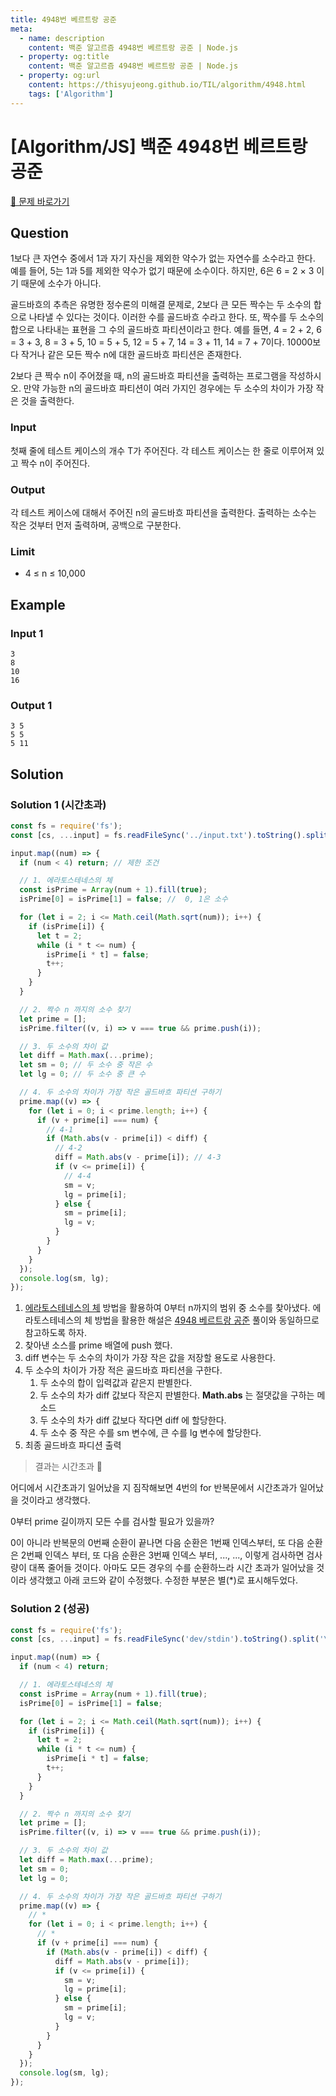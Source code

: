 ```yaml
---
title: 4948번 베르트랑 공준
meta:
  - name: description
    content: 백준 알고르즘 4948번 베르트랑 공준 | Node.js
  - property: og:title
    content: 백준 알고르즘 4948번 베르트랑 공준 | Node.js
  - property: og:url
    content: https://thisyujeong.github.io/TIL/algorithm/4948.html
    tags: ['Algorithm']
---
```


# [Algorithm/JS] 백준 4948번 베르트랑 공준

[🔗 문제 바로가기](https://www.acmicpc.net/problem/4948)

## Question

1보다 큰 자연수 중에서 1과 자기 자신을 제외한 약수가 없는 자연수를 소수라고 한다. 예를 들어, 5는 1과 5를 제외한 약수가 없기 때문에 소수이다. 하지만, 6은 6 = 2 × 3 이기 때문에 소수가 아니다.

골드바흐의 추측은 유명한 정수론의 미해결 문제로, 2보다 큰 모든 짝수는 두 소수의 합으로 나타낼 수 있다는 것이다. 이러한 수를 골드바흐 수라고 한다. 또, 짝수를 두 소수의 합으로 나타내는 표현을 그 수의 골드바흐 파티션이라고 한다. 예를 들면, 4 = 2 + 2, 6 = 3 + 3, 8 = 3 + 5, 10 = 5 + 5, 12 = 5 + 7, 14 = 3 + 11, 14 = 7 + 7이다. 10000보다 작거나 같은 모든 짝수 n에 대한 골드바흐 파티션은 존재한다.

2보다 큰 짝수 n이 주어졌을 때, n의 골드바흐 파티션을 출력하는 프로그램을 작성하시오. 만약 가능한 n의 골드바흐 파티션이 여러 가지인 경우에는 두 소수의 차이가 가장 작은 것을 출력한다.

### Input

첫째 줄에 테스트 케이스의 개수 T가 주어진다. 각 테스트 케이스는 한 줄로 이루어져 있고 짝수 n이 주어진다.

### Output

각 테스트 케이스에 대해서 주어진 n의 골드바흐 파티션을 출력한다. 출력하는 소수는 작은 것부터 먼저 출력하며, 공백으로 구분한다.

### Limit

- 4 ≤ n ≤ 10,000

## Example

### Input 1

```
3
8
10
16
```

### Output 1

```
3 5
5 5
5 11
```

## Solution

### Solution 1 (시간초과)

```js
const fs = require('fs');
const [cs, ...input] = fs.readFileSync('../input.txt').toString().split('\n').map(Number);

input.map((num) => {
  if (num < 4) return; // 제한 조건

  // 1. 에라토스테네스의 체
  const isPrime = Array(num + 1).fill(true);
  isPrime[0] = isPrime[1] = false; //  0, 1은 소수

  for (let i = 2; i <= Math.ceil(Math.sqrt(num)); i++) {
    if (isPrime[i]) {
      let t = 2;
      while (i * t <= num) {
        isPrime[i * t] = false;
        t++;
      }
    }
  }

  // 2. 짝수 n 까지의 소수 찾기
  let prime = [];
  isPrime.filter((v, i) => v === true && prime.push(i));

  // 3. 두 소수의 차이 값
  let diff = Math.max(...prime);
  let sm = 0; // 두 소수 중 작은 수
  let lg = 0; // 두 소수 중 큰 수

  // 4. 두 소수의 차이가 가장 작은 골드바흐 파티션 구하기
  prime.map((v) => {
    for (let i = 0; i < prime.length; i++) {
      if (v + prime[i] === num) {
        // 4-1
        if (Math.abs(v - prime[i]) < diff) {
          // 4-2
          diff = Math.abs(v - prime[i]); // 4-3
          if (v <= prime[i]) {
            // 4-4
            sm = v;
            lg = prime[i];
          } else {
            sm = prime[i];
            lg = v;
          }
        }
      }
    }
  });
  console.log(sm, lg);
});
```

1. [에라토스테네스의 체](https://namu.wiki/w/%EC%97%90%EB%9D%BC%ED%86%A0%EC%8A%A4%ED%85%8C%EB%84%A4%EC%8A%A4%EC%9D%98%20%EC%B2%B4) 방법을 활용하여 0부터 n까지의 범위 중 소수를 찾아냈다. 에라토스테네스의 체 방법을 활용한 해설은 [4948 베르트랑 공준](https://thisyujeong.github.io/TIL/algorithm/4948.html) 풀이와 동일하므로 참고하도록 하자.
2. 찾아낸 소스를 prime 배열에 push 했다.
3. diff 변수는 두 소수의 차이가 가장 작은 값을 저장할 용도로 사용한다.
4. 두 소수의 차이가 가장 적은 골드바흐 파티션을 구한다.
   1. 두 소수의 합이 입력값과 같은지 판별한다.
   2. 두 소수의 차가 diff 값보다 작은지 판별한다. **Math.abs** 는 절댓값을 구하는 메소드
   3. 두 소수의 차가 diff 값보다 작다면 diff 에 할당한다.
   4. 두 소수 중 작은 수를 sm 변수에, 큰 수를 lg 변수에 할당한다.
5. 최종 골드바흐 파디션 출력

> 결과는 시간초과 🥲

어디에서 시간초과기 일어났을 지 짐작해보면 4번의 for 반복문에서 시간초과가 일어났을 것이라고 생각했다.

0부터 prime 길이까지 모든 수를 검사할 필요가 있을까?

0이 아니라 반복문의 0번째 순환이 끝나면 다음 순환은 1번째 인덱스부터, 또 다음 순환은 2번째 인덱스 부터, 또 다음 순환은 3번째 인덱스 부터, ..., ..., 이렇게 검사하면 검사량이 대폭 줄어들 것이다. 아마도 모든 경우의 수를 순환하느라 시간 초과가 일어났을 것이라 생각했고 아래 코드와 같이 수정했다. 수정한 부분은 별(\*)로 표시해두었다.

### Solution 2 (성공)

```js
const fs = require('fs');
const [cs, ...input] = fs.readFileSync('dev/stdin').toString().split('\n').map(Number);

input.map((num) => {
  if (num < 4) return;

  // 1. 에라토스테네스의 체
  const isPrime = Array(num + 1).fill(true);
  isPrime[0] = isPrime[1] = false;

  for (let i = 2; i <= Math.ceil(Math.sqrt(num)); i++) {
    if (isPrime[i]) {
      let t = 2;
      while (i * t <= num) {
        isPrime[i * t] = false;
        t++;
      }
    }
  }

  // 2. 짝수 n 까지의 소수 찾기
  let prime = [];
  isPrime.filter((v, i) => v === true && prime.push(i));

  // 3. 두 소수의 차이 값
  let diff = Math.max(...prime);
  let sm = 0;
  let lg = 0;

  // 4. 두 소수의 차이가 가장 작은 골드바흐 파티션 구하기
  prime.map((v) => {
    // *
    for (let i = 0; i < prime.length; i++) {
      // *
      if (v + prime[i] === num) {
        if (Math.abs(v - prime[i]) < diff) {
          diff = Math.abs(v - prime[i]);
          if (v <= prime[i]) {
            sm = v;
            lg = prime[i];
          } else {
            sm = prime[i];
            lg = v;
          }
        }
      }
    }
  });
  console.log(sm, lg);
});
```
